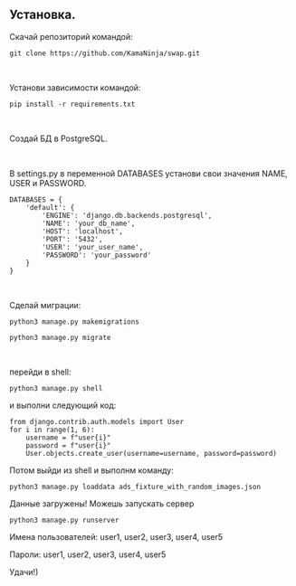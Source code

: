 <h2>Установка.</h2>

<p>Скачай репозиторий командой:</p>

```
git clone https://github.com/KamaNinja/swap.git
```

<br>
<p>Установи зависимости командой:</p>

```
pip install -r requirements.txt
```
<br>

<p>Создай БД в PostgreSQL.</p>
<br>

<p>В settings.py в переменной DATABASES установи свои значения NAME, USER и PASSWORD.</p>

```
DATABASES = {
    'default': {
        'ENGINE': 'django.db.backends.postgresql',
        'NAME': 'your_db_name',
        'HOST': 'localhost',
        'PORT': '5432',
        'USER': 'your_user_name',
        'PASSWORD': 'your_password'
    }
}
```
<br>

<p>Сделай миграции:</p>

```
python3 manage.py makemigrations

python3 manage.py migrate
```
<br>

<p>перейди в shell:</p>

```
python3 manage.py shell
```

<p>и выполни следующий код:</p>

```
from django.contrib.auth.models import User
for i in range(1, 6):
    username = f"user{i}"
    password = f"user{i}"
    User.objects.create_user(username=username, password=password)
```
<p>Потом выйди из shell и выполнм команду:</p>

```
python3 manage.py loaddata ads_fixture_with_random_images.json
```

<p>Данные загружены! Можешь запускать сервер</p>

```
python3 manage.py runserver
```

<p>Имена пользователей: user1, user2, user3, user4, user5</p>
<p>Пароли: user1, user2, user3, user4, user5</p>
Удачи!)

